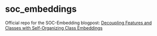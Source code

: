 # soc_embeddings
Official repo for the SOC-Embedding blogpost: [Decoupling Features and Classes with Self-Organizing Class Embeddings](https://www.rpisoni.dev/posts/self-organizing-class-embeddings/)
